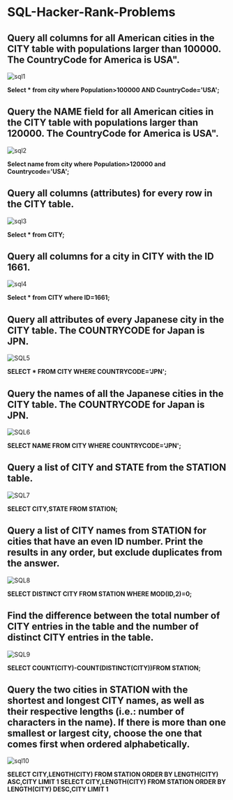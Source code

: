 # SQL-Hacker-Rank-Problems
## Query all columns for all American cities in the CITY table with populations larger than 100000. The CountryCode for America is USA".
![sql1](https://github.com/user-attachments/assets/58b2ed99-6cd6-4423-99ea-ee64ea62bc40)


**Select * from city where Population>100000 AND CountryCode='USA';**

## Query the NAME field for all American cities in the CITY table with populations larger than 120000. The CountryCode for America is USA".

![sql2](https://github.com/user-attachments/assets/72248cfc-1ec0-45be-9c67-fc4c2c5bfc2e)


**Select name from city where Population>120000 and Countrycode='USA';**

 ## Query all columns (attributes) for every row in the CITY table.

![sql3](https://github.com/user-attachments/assets/490d8a49-ab23-4234-bf1c-5a37008137c8)

**Select * from CITY;**

## Query all columns for a city in CITY with the ID 1661.

![sql4](https://github.com/user-attachments/assets/64647ffa-02eb-4be2-965f-b4d6f051873f)

**Select * from CITY where ID=1661;**

## Query all attributes of every Japanese city in the CITY table. The COUNTRYCODE for Japan is JPN.

![SQL5](https://github.com/user-attachments/assets/1bb206ac-8ed5-4961-a5e7-20952c1b9bbf)

**SELECT * FROM CITY WHERE COUNTRYCODE='JPN';**

 ## Query the names of all the Japanese cities in the CITY table. The COUNTRYCODE for Japan is JPN.

![SQL6](https://github.com/user-attachments/assets/f0c4c34b-e81c-49da-ae26-ac06c8fd001b)

**SELECT NAME FROM CITY WHERE COUNTRYCODE='JPN';**

 ## Query a list of CITY and STATE from the STATION table.

 ![SQL7](https://github.com/user-attachments/assets/42b3475d-c5fa-4b49-947b-3fbf0b6a186e)

 **SELECT CITY,STATE FROM STATION;**

 ## Query a list of CITY names from STATION for cities that have an even ID number. Print the results in any order, but exclude duplicates from the answer.

 ![SQL8](https://github.com/user-attachments/assets/9df5934a-f0a2-4a0f-bad4-4f0d5b391b5b)

 **SELECT  DISTINCT  CITY  FROM  STATION  WHERE  MOD(ID,2)=0;**

 ## Find the difference between the total number of CITY entries in the table and the number of distinct CITY entries in the table.

 ![SQL9](https://github.com/user-attachments/assets/162b6f2c-adcb-4e96-99b2-a8ccdc0cefe8)

 **SELECT COUNT(CITY)-COUNT(DISTINCT(CITY))FROM STATION;**

 ## Query the two cities in STATION with the shortest and longest CITY names, as well as their respective lengths (i.e.: number of characters in the name). If there is more than one smallest or largest city, choose the one that comes first when ordered alphabetically.

 ![sql10](https://github.com/user-attachments/assets/07852913-83ce-49c0-a405-875ebbdead08)

 **SELECT CITY,LENGTH(CITY) FROM STATION ORDER BY LENGTH(CITY) ASC,CITY LIMIT 1
 SELECT CITY,LENGTH(CITY) FROM STATION ORDER BY LENGTH(CITY) DESC,CITY LIMIT 1**

